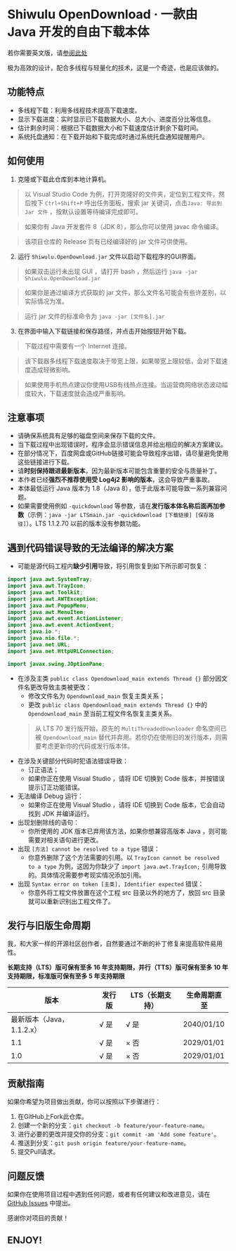 # Shiwulu OpenDownload · 一款由 Java 开发的自由下载本体

若你需要英文版，请[参阅此处](/README-EN.md)

极为高效的设计，配合多线程与轻量化的技术，这是一个奇迹，也是应该做的。

## 功能特点

- 多线程下载：利用多线程技术提高下载速度。
- 显示下载进度：实时显示已下载数据大小、总大小、进度百分比等信息。
- 估计剩余时间：根据已下载数据大小和下载速度估计剩余下载时间。
- 系统托盘通知：在下载开始和下载完成时通过系统托盘通知提醒用户。

## 如何使用

1. 克隆或下载此仓库到本地计算机。
> 以 Visual Studio Code 为例，打开克隆好的文件夹，定位到工程文件，然后按下 ``Ctrl+Shift+P`` 呼出任务面板，搜索 jar 关键词，点击``Java: 导出到 Jar 文件`` ，按默认设置等待编译完成即可。

> 如果你有 Java 开发套件 8（JDK 8），那么你可以使用 javac 命令编译。

> 该项目仓库的 Release 页有已经编译好的 jar 文件可供使用。

2. 运行 `Shiwulu.OpenDownload.jar` 文件以启动下载程序的GUI界面。
> 如果双击运行未出现 GUI ，请打开 bash ，然后运行 ``java -jar Shiwulu.OpenDownload.jar``

> 如果你是通过编译方式获取的 jar 文件，那么文件名可能会有些许差别，以实际情况为准。

> 运行 jar 文件的标准命令为 ``java -jar [文件名].jar``

3. 在界面中输入下载链接和保存路径，并点击开始按钮开始下载。
> 下载过程中需要有一个 Internet 连接。

> 该下载器多线程下载速度取决于带宽上限，如果带宽上限较低，会对下载速度造成轻微影响。

> 如果使用手机热点建议你使用USB有线热点连接。当运营商网络状态波动幅度较大，下载速度就会造成严重影响。

## 注意事项

- 请确保系统具有足够的磁盘空间来保存下载的文件。
- 当下载过程中出现错误时，程序会显示错误信息并给出相应的解决方案建议。
- 在部分情况下，百度网盘或GitHub链接可能会导致程序出错，请尽量避免使用这些链接进行下载。
- 请**时刻保持跟进最新版本**，因为最新版本可能包含重要的安全与质量补丁。
- 本作者已经**强烈不推荐使用受 Log4j2 影响的版本**，这会导致严重事故。
- 本体最低运行 Java 版本为 1.8（Java 8），低于此版本可能导致一系列兼容问题。
- 如果需要使用例如 ``-quickdownload`` 等参数，请在**发行版本体名称后面再加参数**（示例：``java -jar LTSmain.jar -quickdownload [下载链接] [保存路径]``）。LTS 1.1.2.70 以前的版本没有参数功能。

## 遇到代码错误导致的无法编译的解决方案

- 可能是源代码工程内**缺少引用**导致，将引用恢复到如下所示即可恢复：
```java
import java.awt.SystemTray;
import java.awt.TrayIcon;
import java.awt.Toolkit;
import java.awt.AWTException;
import java.awt.PopupMenu;
import java.awt.MenuItem;
import java.awt.event.ActionListener;
import java.awt.event.ActionEvent;
import java.io.*;
import java.nio.file.*;
import java.net.URL;
import java.net.HttpURLConnection;

import javax.swing.JOptionPane;
```
- 在涉及主类 ``public class Opendownload_main extends Thread {}`` 部分因文件名更改导致主类被更改：
  - 修改文件名为 ``Opendownload_main`` 恢复主类关系；
  - 更改 ``public class Opendownload_main extends Thread {}`` 中的 ``Opendownload_main`` 至当前工程文件名恢复主类关系。
  > 从 LTS 70 发行版开始，原先的 ``MultiThreadedDownloader`` 命名空间已被 ``Opendownload_main`` 替代并弃用。若你仍在使用旧的发行版本，则需要考虑更新你的代码或发行版本体。
- 在涉及关键部分代码时犯语法错误导致：
  - 订正语法；
  - 如果你正在使用 Visual Studio ，请将 IDE 切换到 Code 版本，并按错误提示订正功能错误。
- 无法编译 Debug 运行：
  - 如果你正在使用 Visual Studio ，请将 IDE 切换到 Code 版本，它会自动找到 JDK 并编译运行。
- 出现划删除线的语句：
  - 你所使用的 JDK 版本已弃用该方法，如果你想兼容高版本 Java ，则可能需要对相关语句进行更改。
- 出现 ``[方法] cannot be resolved to a type`` 错误：
  - 你意外删除了这个方法需要的引用。以 ``TrayIcon cannot be resolved to a type`` 为例，这因为你缺少了 ``import java.awt.TrayIcon;`` 引用导致的。具体情况需要参考现实情况添加引用。
- 出现 ``Syntax error on token [主类], Identifier expected`` 错误：
  - 你意外将工程文件放置在这个工程 src 目录以外的地方了，放回 src 目录就可以重新识别出工程文件了。

## 发行与旧版生命周期

我，和大家一样的开源社区创作者，自然要通过不断的补丁修复来提高软件易用性。

**长期支持（LTS）版可保有至多 16 年支持期限，并行（TTS）版可保有至多 10 年支持期限，标准版可保有至多 5 年支持期限**

| 版本 | 发行版 | LTS（长期支持） | 生命周期直至 |
| --- | --- | --- | --- |
| 最新版本（Java，1.1.2.x） | √ 是 | √ 是 | 2040/01/10 |
| 1.1 | √ 是 | × 否 | 2029/01/01 |
| 1.0 | √ 是 | × 否 | 2029/01/01 |

## 贡献指南

如果你希望为项目做出贡献，你可以按照以下步骤进行：

1. 在GitHub上Fork此仓库。
2. 创建一个新的分支：`git checkout -b feature/your-feature-name`。
3. 进行必要的更改并提交你的分支：`git commit -am 'Add some feature'`。
4. 推送到分支：`git push origin feature/your-feature-name`。
5. 提交Pull请求。

## 问题反馈

如果你在使用项目过程中遇到任何问题，或者有任何建议和改进意见，请在 [GitHub Issues](https://github.com/Lavaver/Shiwulu-OpenDownload/issues) 中提出。

感谢你对项目的贡献！

## ENJOY!
